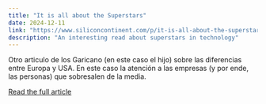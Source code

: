 ```yaml
---
title: "It is all about the Superstars"
date: 2024-12-11
link: "https://www.siliconcontinent.com/p/it-is-all-about-the-superstars"
description: "An interesting read about superstars in technology"
---
```



Otro articulo de los Garicano (en este caso el hijo) sobre las diferencias entre Europa y USA. En este caso la atención a las empresas (y por ende, las personas) que sobresalen de la media.

[Read the full article](https://www.siliconcontinent.com/p/it-is-all-about-the-superstars)